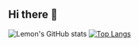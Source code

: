 ## Hi there 👋

![Lemon's GitHub stats](https://github-readme-stats.vercel.app/api?username=Lemon001017&count_private=true&show_icons=true&theme=radical&hide=issues)
[![Top Langs](https://github-readme-stats.vercel.app/api/top-langs/?username=Lemon001017&layout=compact)](https://github.com/anuraghazra/github-readme-stats)

